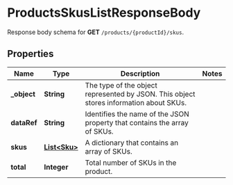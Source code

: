 

# ProductsSkusListResponseBody

Response body schema for **GET** `/products/{productId}/skus`.

## Properties

| Name | Type | Description | Notes |
|------------ | ------------- | ------------- | -------------|
|**_object** | **String** | The type of the object represented by JSON. This object stores information about SKUs. |  |
|**dataRef** | **String** | Identifies the name of the JSON property that contains the array of SKUs. |  |
|**skus** | [**List&lt;Sku&gt;**](Sku.md) | A dictionary that contains an array of SKUs. |  |
|**total** | **Integer** | Total number of SKUs in the product. |  |



